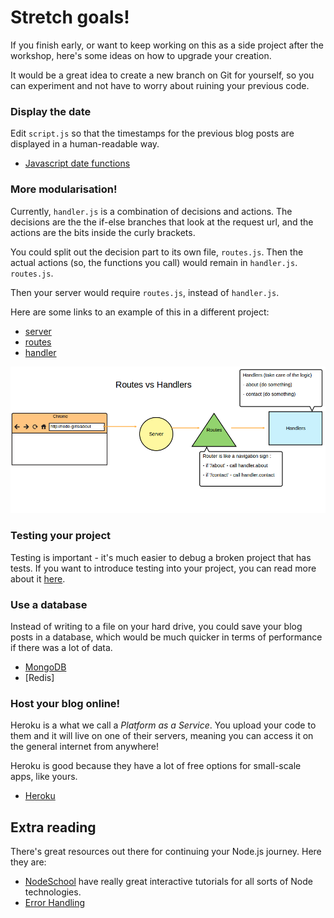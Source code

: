 # Stretch goals!

If you finish early, or want to keep working on this as a side project after the workshop, here's some ideas on how to upgrade your creation.

It would be a great idea to create a new branch on Git for yourself, so you can experiment and not have to worry about ruining your previous code.

### Display the date
 Edit `script.js` so that the timestamps for the previous blog posts are displayed in a human-readable way.

 * [Javascript date functions](http://www.w3schools.com/jsref/jsref_obj_date.asp)


### More modularisation!
Currently, `handler.js` is a combination of decisions and actions.  The decisions are the  the if-else branches that look at the request url, and the actions are the bits inside the curly brackets.

You could split out the decision part to its own file, `routes.js`.  Then the actual actions (so, the functions you call) would remain in `handler.js`.  `routes.js`.

Then your server would require `routes.js`, instead of `handler.js`.

Here are some links to an example of this in a different project:
- [server](https://github.com/node-girls/workshop-2015/blob/example/server.js#L6-Lundefined)
- [routes](https://github.com/node-girls/workshop-2015/blob/example/routes.js)
- [handler](https://github.com/node-girls/workshop-2015/blob/example/handlers.js)

![routes-handlers](readme-images/stretch-routes-handlers.png)


### Testing your project
Testing is important - it's much easier to debug a broken project that has tests.  If you want to introduce testing into your project, you can read more about it [here](http://code.tutsplus.com/tutorials/testing-in-nodejs--net-35018).


### Use a database
Instead of writing to a file on your hard drive, you could save your blog posts in a database, which would be much quicker in terms of performance if there was a lot of data.

* [MongoDB](https://docs.mongodb.org/getting-started/node/)
* [Redis]



### Host your blog online!
Heroku is a what we call a *Platform as a Service*.  You upload your code to them and it will live on one of their servers, meaning you can access it on the general internet from anywhere!  

Heroku is good because they have a lot of free options for small-scale apps, like yours.

* [Heroku](https://www.heroku.com/platform)

## Extra reading
There's great resources out there for continuing your Node.js journey.  Here they are:

* [NodeSchool](nodeschool.io) have really great interactive tutorials for all sorts of Node technologies.
* [Error Handling](http://thenodeway.io/posts/understanding-error-first-callbacks/)
